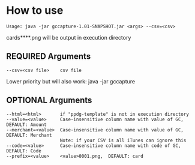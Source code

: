 # How to use 

```Usage: java -jar gccapture-1.01-SNAPSHOT.jar <args> --csv=<csv>```

cards****.png will be output in execution directory

## REQUIRED Arguments

```--csv=<csv file>    csv file```

Lower priority but will also work: java -jar gccapture <csv file>

## OPTIONAL Arguments

```--help              this message
--html=<html>       if "ppdg-template" is not in execution directory
--value=<value>     Case-insensitive column name with value of GC, DEFAULT: Amount
--merchant=<value>  Case-insensitive column name with value of GC, DEFAULT: Merchant
                    Note: if your CSV is all iTunes can ignore this
--code=<value>      Case-insensitive column name with code of GC,  DEFAULT: Code
--prefix=<value>    <value>0001.png,  DEFAULT: card
